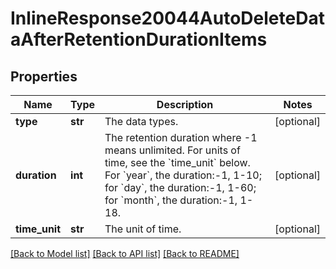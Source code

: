 # InlineResponse20044AutoDeleteDataAfterRetentionDurationItems

## Properties
Name | Type | Description | Notes
------------ | ------------- | ------------- | -------------
**type** | **str** | The data types. | [optional] 
**duration** | **int** | The retention duration where -1 means unlimited. For units of time, see the &#x60;time_unit&#x60; below. For &#x60;year&#x60;, the duration:-1, 1-10; for &#x60;day&#x60;, the duration:-1, 1-60; for &#x60;month&#x60;, the duration:-1, 1-18. | [optional] 
**time_unit** | **str** | The unit of time. | [optional] 

[[Back to Model list]](../README.md#documentation-for-models) [[Back to API list]](../README.md#documentation-for-api-endpoints) [[Back to README]](../README.md)

